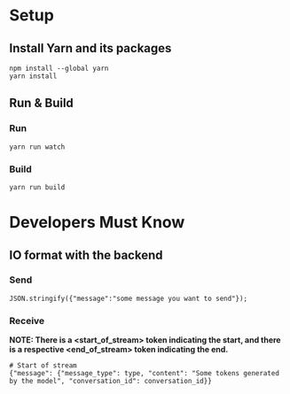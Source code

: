 # Setup
## Install Yarn and its packages
```
npm install --global yarn  
yarn install
```

## Run & Build
### Run
```yarn run watch```

### Build
```yarn run build```

# Developers Must Know
## IO format with the backend
### Send
```
JSON.stringify({"message":"some message you want to send"});
```

### Receive
**NOTE: There is a <start_of_stream> token indicating the start, and there is a respective <end_of_stream> token indicating the end.**
```
# Start of stream
{"message": {"message_type": type, "content": "Some tokens generated by the model", "conversation_id": conversation_id}}
```